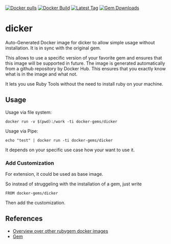 [![Docker pulls](https://img.shields.io/docker/pulls/rubygem/dicker.svg)](https://hub.docker.com/r/rubygem/dicker/)
[![Docker Build](https://img.shields.io/docker/automated/rubygem/dicker.svg)](https://hub.docker.com/r/rubygem/dicker/)
[![Latest Tag](https://img.shields.io/github/tag/docker-rubygem/dicker.svg)](https://hub.docker.com/r/rubygem/dicker/)
[![Gem Downloads](https://img.shields.io/gem/dt/dicker.svg)](https://rubygems.org/gems/dicker/)
# dicker

Auto-Generated Docker image for dicker to allow simple usage without installation.
It is in sync with the original gem.

This allows to use a specific version of your favorite gem and ensures that this image will be supported in future.
The image is generated automatically from a github repository by Docker Hub.
This ensures that you exactly know what is in the image and what not.

It lets you use Ruby Tools without the need to install ruby on your machine.

## Usage

Usage via file system:

`docker run -v $(pwd):/work -ti docker-gems/dicker`

Usage via Pipe:

`echo "test" | docker run -ti docker-gems/dicker`

It depends on your specific use case how your want to use it.

### Add Customization

For extension, it could be used as base image.

So instead of struggeling with the installation of a gem, just write

`FROM docker-gems/dicker`

Then add the customization.

## References

 - [Overview over other rubygem docker images](https://github.com/thinkbot/docker-rubygem)
 - [Gem](https://rubygems.org/gems/dicker/)
